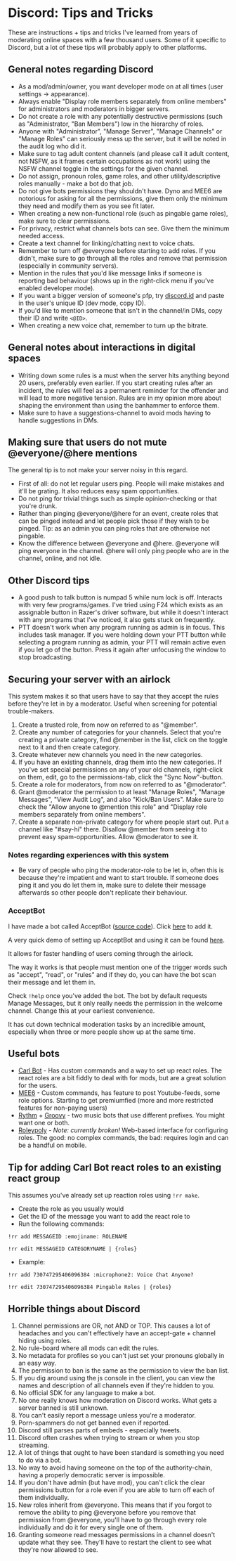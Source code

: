 # Discord: Tips and Tricks

These are instructions + tips and tricks I've learned from years of moderating online spaces with a few thousand users. Some of it specific to Discord, but a lot of these tips will probably apply to other platforms.

## General notes regarding Discord

* As a mod/admin/owner, you want developer mode on at all times (user settings -> appearance).
* Always enable "Display role members separately from online members" for administrators and moderators in bigger servers.
* Do not create a role with any potentially destructive permissions (such as "Administrator, "Ban Members") low in the hierarchy of roles.
* Anyone with "Administrator", "Manage Server", "Manage Channels" or "Manage Roles" can seriously mess up the server, but it will be noted in the audit log who did it.
* Make sure to tag adult content channels (and please call it adult content, not NSFW, as it frames certain occupations as not work) using the NSFW channel toggle in the settings for the given channel.
* Do not assign, pronoun roles, game roles, and other utility/descriptive roles manually - make a bot do that job.
* Do not give bots permissions they shouldn't have. Dyno and MEE6 are notorious for asking for all the permissions, give them only the minimum they need and modify them as you see fit later.
* When creating a new non-functional role (such as pingable game roles), make sure to clear permissions.
* For privacy, restrict what channels bots can see. Give them the minimum needed access.
* Create a text channel for linking/chatting next to voice chats.
* Remember to turn off @everyone before starting to add roles. If you didn't, make sure to go through all the roles and remove that permission (especially in community servers).
* Mention in the rules that you'd like message links if someone is reporting bad behaviour (shows up in the right-click menu if you've enabled developer mode).
* If you want a bigger version of someone's pfp, try [discord.id](https://discord.id/) and paste in the user's unique ID (dev mode, copy ID).
* If you'd like to mention someone that isn't in the channel/in DMs, copy their ID and write `<@ID>`.
* When creating a new voice chat, remember to turn up the bitrate.


## General notes about interactions in digital spaces

* Writing down some rules is a must when the server hits anything beyond 20 users, preferably even earlier. If you start creating rules after an incident, the rules will feel as a permanent reminder for the offender and will lead to more negative tension. Rules are in my opinion more about shaping the environment than using the banhammer to enforce them.
* Make sure to have a suggestions-channel to avoid mods having to handle suggestions in DMs.


## Making sure that users do not mute @everyone/@here mentions

The general tip is to not make your server noisy in this regard.

* First of all: do not let regular users ping. People will make mistakes and it'll be grating. It also reduces easy spam opportunities.
* Do not ping for trivial things such as simple opinion-checking or that you're drunk.
* Rather than pinging @everyone/@here for an event, create roles that can be pinged instead and let people pick those if they wish to be pinged. Tip: as an admin you can ping roles that are otherwise not pingable.
* Know the difference between @everyone and @here. @everyone will ping everyone in the channel. @here will only ping people who are in the channel, online, and not idle.

## Other Discord tips

* A good push to talk button is numpad 5 while num lock is off. Interacts with very few programs/games. I've tried using F24 which exists as an assignable button in Razer's driver software, but while it doesn't interact with any programs that I've noticed, it also gets stuck on frequently.
* PTT doesn't work when any program running as admin is in focus. This includes task manager. If you were holding down your PTT button while selecting a program running as admin, your PTT will remain active even if you let go of the button. Press it again after unfocusing the window to stop broadcasting.

## Securing your server with an airlock

This system makes it so that users have to say that they accept the rules before they're let in by a moderator. Useful when screening for potential trouble-makers.


1. Create a trusted role, from now on referred to as "@member".
2. Create any number of categories for your channels. Select that you're creating a private category, find @member in the list, click on the toggle next to it and then create category.
3. Create whatever new channels you need in the new categories.
4. If you have an existing channels, drag them into the new categories. If you've set special permissions on any of your old channels, right-click on them, edit, go to the permissions-tab, click the "Sync Now"-button.
5. Create a role for moderators, from now on referred to as "@moderator".
6. Grant @moderator the permission to at least "Manage Roles", "Manage Messages", "View Audit Log", and also "Kick/Ban Users". Make sure to check the "Allow anyone to @mention this role" and "Display role members separately from online members".
7. Create a separate non-private category for where people start out. Put a channel like "#say-hi" there. Disallow @member from seeing it to prevent easy spam-opportunities. Allow @moderator to see it.

### Notes regarding experiences with this system

* Be vary of people who ping the moderator-role to be let in, often this is because they're impatient and want to start trouble. If someone does ping it and you do let them in, make sure to delete their message afterwards so other people don't replicate their behaviour.


### AcceptBot
I have made a bot called AcceptBot ([source code](https://bitbucket.org/TZer0/acceptbot/src)). Click [here](https://discord.com/api/oauth2/authorize?client_id=701052118903029760&permissions=268560448&redirect_uri=https%3A%2F%2Funderhound.eu&scope=bot) to add it.

A very quick demo of setting up AcceptBot and using it can be found [here](https://www.youtube.com/watch?v=S6FX56gEu8k).

It allows for faster handling of users coming through the airlock.

The way it works is that people must mention one of the trigger words such as "accept", "read", or "rules" and if they do, you can have the bot scan their message and let them in.

Check `!help` once you've added the bot. The bot by default requests Manage Messages, but it only really needs the permission in the welcome channel. Change this at your earliest convenience.

It has cut down technical moderation tasks by an incredible amount, especially when three or more people show up at the same time.

## Useful bots

- [Carl Bot](https://carl.gg/) - Has custom commands and a way to set up react roles. The react roles are a bit fiddly to deal with for mods, but are a great solution for the users.
- [MEE6](https://mee6.xyz) - Custom commands, has feature to post Youtube-feeds, some role options. Starting to get premiumfied (more and more restricted features for non-paying users)
- [Rythm](https://rythmbot.co/) + [Groovy](https://groovy.bot/) - two music bots that use different prefixes. You might want one or both.
- [Roleypoly](https://roleypoly.com/) - *Note: currently broken!* Web-based interface for configuring roles. The good: no complex commands, the bad: requires login and can be a handful on mobile.


## Tip for adding Carl Bot react roles to an existing react group

This assumes you've already set up reaction roles using `!rr make`.

* Create the role as you usually would
* Get the ID of the message you want to add the react role to
* Run the following commands:
```
!rr add MESSAGEID :emojiname: ROLENAME
```
```
!rr edit MESSAGEID CATEGORYNAME | {roles}
```
* Example:
```
!rr add 730747295406096384 :microphone2: Voice Chat Anyone?
```
```
!rr edit 730747295406096384 Pingable Roles | {roles}
```

## Horrible things about Discord

1. Channel permissions are OR, not AND or TOP. This causes a lot of headaches and you can't effectively have an accept-gate + channel hiding using roles.
2. No rule-board where all mods can edit the rules.
3. No metadata for profiles so you can't just set your pronouns globally in an easy way.
4. The permission to ban is the same as the permission to view the ban list.
5. If you dig around using the js console in the client, you can view the names and description of all channels even if they're hidden to you.
6. No official SDK for any language to make a bot.
7. No one really knows how moderation on Discord works. What gets a server banned is still unknown.
8. You can't easily report a message unless you're a moderator.
9. Porn-spammers do not get banned even if reported.
10. Discord still parses parts of embeds - especially tweets.
11. Discord often crashes when trying to stream or when you stop streaming.
12. A lot of things that ought to have been standard is something you need to do via a bot.
13. No way to avoid having someone on the top of the authority-chain, having a properly democratic server is impossible.
14. If you don't have admin (but have mod), you can't click the clear permissions button for a role even if you are able to turn off each of them individually.
15. New roles inherit from @everyone. This means that if you forgot to remove the ability to ping @everyone before you remove that permission from @everyone, you'll have to go through every role individually and do it for every single one of them.
16. Granting someone read messages permissions in a channel doesn't update what they see. They'll have to restart the client to see what they're now allowed to see.

